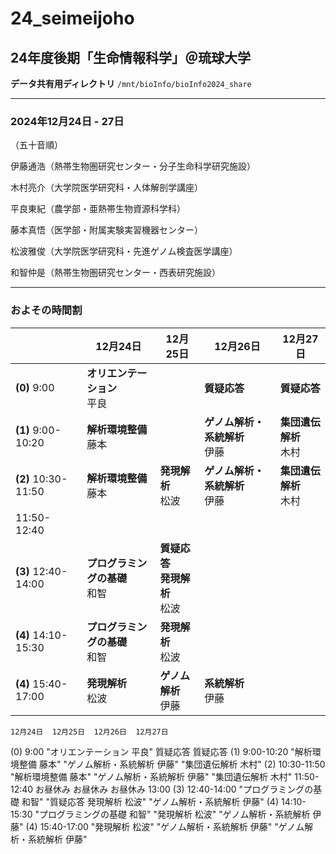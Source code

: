 # 24_seimeijoho
## 24年度後期「生命情報科学」＠琉球大学 

**データ共有用ディレクトリ** `/mnt/bioInfo/bioInfo2024_share`

----------

### 2024年12月24日 - 27日

（五十音順）

伊藤通浩（熱帯生物圏研究センター・分子生命科学研究施設）

木村亮介（大学院医学研究科・人体解剖学講座）

平良東紀（農学部・亜熱帯生物資源科学科）

藤本真悟（医学部・附属実験実習機器センター）

松波雅俊（大学院医学研究科・先進ゲノム検査医学講座）

和智仲是（熱帯生物圏研究センター・西表研究施設）

----------

### およその時間割

||12月24日|12月25日|12月26日|12月27日|
|-|-|-|-|-|
|**(0)** 9:00|**オリエンテーション**<br>平良 ||**質疑応答**<br>|**質疑応答**<br>|
|**(1)** 9:00-10:20|**解析環境整備**<br>藤本||**ゲノム解析・系統解析**<br>伊藤|**集団遺伝解析**<br>木村|
|**(2)** 10:30-11:50|**解析環境整備**<br>藤本|**発現解析**<br>松波|**ゲノム解析・系統解析**<br>伊藤|**集団遺伝解析**<br>木村|
|11:50-12:40|||
|**(3)** 12:40-14:00|**プログラミングの基礎**<br>和智|**質疑応答**<br>**発現解析**<br>松波||
|**(4)** 14:10-15:30|**プログラミングの基礎**<br>和智|**発現解析**<br>松波||
|**(4)** 15:40-17:00|**発現解析**<br>松波|**ゲノム解析**<br>伊藤|**系統解析**<br>伊藤||


	12月24日	12月25日	12月26日	12月27日
(0) 9:00	"オリエンテーション
平良"		質疑応答	質疑応答
(1) 9:00-10:20	"解析環境整備
藤本"		"ゲノム解析・系統解析
伊藤"	"集団遺伝解析
木村"
(2) 10:30-11:50	"解析環境整備
藤本"		"ゲノム解析・系統解析
伊藤"	"集団遺伝解析
木村"
11:50-12:40	お昼休み	お昼休み	お昼休み	13:00
(3) 12:40-14:00	"プログラミングの基礎
和智"	"質疑応答
発現解析
松波"	"ゲノム解析・系統解析
伊藤"	
(4) 14:10-15:30	"プログラミングの基礎
和智"	"発現解析
松波"	"ゲノム解析・系統解析
伊藤"	
(4) 15:40-17:00	"発現解析
松波"	"ゲノム解析・系統解析
伊藤"	"ゲノム解析・系統解析
伊藤"	
